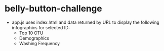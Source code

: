 # belly-button-challenge

*   app.js uses index.html and data returned by URL to display the following infographics for selected ID:
    *   Top 10 OTU
    *   Demographics
    *   Washing Frequency